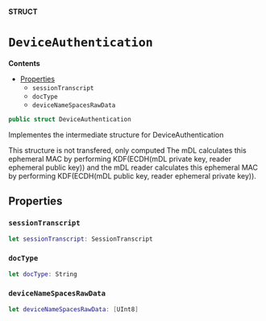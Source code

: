 **STRUCT**

# `DeviceAuthentication`

**Contents**

- [Properties](#properties)
  - `sessionTranscript`
  - `docType`
  - `deviceNameSpacesRawData`

```swift
public struct DeviceAuthentication
```

Implementes the intermediate structure for DeviceAuthentication

This structure is not transfered, only computed
The mDL calculates this ephemeral MAC by performing KDF(ECDH(mDL private key, reader ephemeral public key)) and the mDL reader calculates this ephemeral MAC by performing KDF(ECDH(mDL public key, reader ephemeral private key)).

## Properties
### `sessionTranscript`

```swift
let sessionTranscript: SessionTranscript
```

### `docType`

```swift
let docType: String
```

### `deviceNameSpacesRawData`

```swift
let deviceNameSpacesRawData: [UInt8]
```
